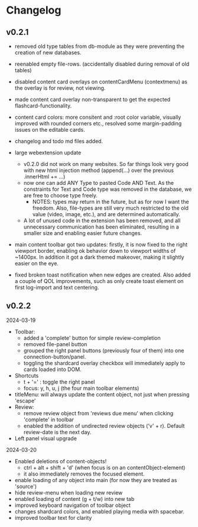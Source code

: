 
# Changelog


## v0.2.1

- removed old type tables from db-module as they were preventing the creation of new databases.
- reenabled empty file-rows. (accidentally disabled during removal of old tables)

- disabled content card overlays on contentCardMenu (contextmenu) as the overlay is for review, not viewing.
- made content card overlay non-transparent to get the expected flashcard-functionality. 
- content card colors: more consitent and :root color variable, visually improved with rounded corners etc., resolved some margin-padding issues on the editable cards.

- changelog and todo md files added.

- large webextension update
	- v0.2.0 did not work on many websites. So far things look very good with new html injection method (append(...) over the previous .innerHtml += ...)
	- now one can add ANY Type to pasted Code AND Text. As the constraints for Text and Code type was removed in the database, we are free to choose type freely. 
		- NOTES: types may return in the future, but as for now I want the freedom. Also, file-types are still very much restricted to the old value (video, image, etc.), and are determined automatically.
	- A lot of unused code in the extension has been removed, and all unnecessary communication has been eliminated, resulting in a smaller size and enabling easier future changes.

- main content toolbar got two updates: firstly, it is now fixed to the right viewport border, enabling ok behavior down to viewport widths of ~1400px. In addition it got a dark themed makeover, making it slightly easier on the eye. 

- fixed broken toast notification when new edges are created. Also added a couple of QOL improvements, such as only create toast element on first log-import and text centering. 


## v0.2.2

2024-03-19
- Toolbar:
	- added a 'complete' button for simple review-completion
	- removed file-panel button
	- grouped the right panel buttons (previously four of them) into one connection-button/panel.
	- toggling the shardcard overlay checkbox will immediately apply to cards loaded into DOM. 
- Shortcuts
	- t + '=' : toggle the right panel
	- focus: y, h, u, j (the four main toolbar elements)
- titleMenu: will always update the content object, not just when pressing 'escape'
- Review:
	- remove review object from 'reviews due menu' when clicking 'complete' in toolbar
	- enabled the addition of undirected review objects ('v' + r). Default review-date is the next day.
- Left panel visual upgrade

2024-03-20
- Enabled deletions of content-objects!
	- ctrl + alt + shift + 'd' (when focus is on an contentObject-element)
	- it also immediately removes the focused element.
- enable loading of any object into main (for now they are treated as 'source')
- hide review-menu when loading new review
- enabled loading of content (g + t/w) into new tab 
- improved keyboard navigation of toolbar object
- changes shardcard colors, and enabled playing media with spacebar. 
- improved toolbar text for clarity
